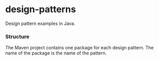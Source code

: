 # design-patterns
Design pattern examples in Java.

### Structure

The Maven project contains one package for each design pattern.
The name of the package is the name of the pattern.